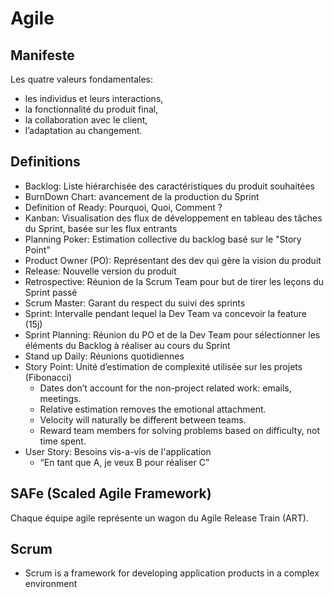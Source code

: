 # Agile

## Manifeste
Les quatre valeurs fondamentales:
- les individus et leurs interactions,
- la fonctionnalité du produit final,
- la collaboration avec le client,
- l’adaptation au changement.

## Definitions
- Backlog: Liste hiérarchisée des caractéristiques du produit souhaitées
- BurnDown Chart: avancement de la production du Sprint
- Definition of Ready: Pourquoi, Quoi, Comment ?
- Kanban: Visualisation des flux de développement en tableau des tâches du Sprint, basée sur les flux entrants
- Planning Poker: Estimation collective du backlog basé sur le "Story Point"
- Product Owner (PO): Représentant des dev qui gère la vision du produit
- Release: Nouvelle version du produit
- Retrospective: Réunion de la Scrum Team pour but de tirer les leçons du Sprint passé
- Scrum Master: Garant du respect du suivi des sprints
- Sprint: Intervalle pendant lequel la Dev Team va concevoir la feature (15j)
- Sprint Planning: Réunion du PO et de la Dev Team pour sélectionner les éléments du Backlog à réaliser au cours du Sprint
- Stand up Daily: Réunions quotidiennes
- Story Point: Unité d’estimation de complexité utilisée sur les projets (Fibonacci)
  + Dates don’t account for the non-project related work: emails, meetings.
  + Relative estimation removes the emotional attachment.
  + Velocity will naturally be different between teams.
  + Reward team members for solving problems based on difficulty, not time spent. 
- User Story: Besoins vis-a-vis de l'application
  + “En tant que A, je veux B pour réaliser C”

## SAFe (Scaled Agile Framework)
Chaque équipe agile représente un wagon du Agile Release Train (ART).

## Scrum
- Scrum is a framework for developing application products in a complex environment
